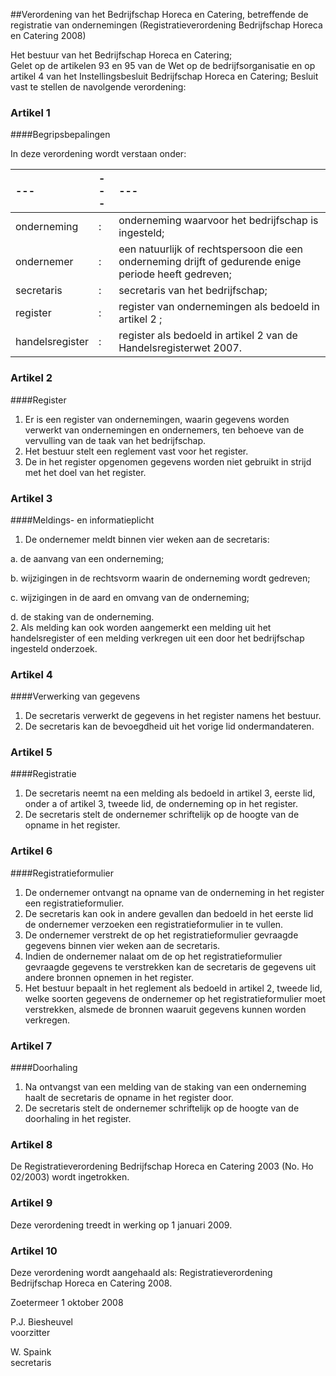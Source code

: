 <meta http-equiv='Content-Type' content='text/html; charset=utf-8' />

##Verordening van het Bedrijfschap Horeca en Catering, betreffende de registratie van ondernemingen (Registratieverordening Bedrijfschap Horeca en Catering 2008)

Het bestuur van het Bedrijfschap Horeca en Catering;  
Gelet op de artikelen 93 en 95 van de Wet op de bedrijfsorganisatie en op artikel 4 van het Instellingsbesluit Bedrijfschap Horeca en Catering;
Besluit vast te stellen de navolgende verordening:    

### Artikel  1  

####Begripsbepalingen

In deze verordening wordt verstaan onder:

| --- | --- | --- |
|:---|:---|:---|
|onderneming |: |onderneming waarvoor het bedrijfschap is ingesteld; |
|ondernemer |: |een natuurlijk of rechtspersoon die een onderneming drijft of gedurende enige periode heeft gedreven; |
|secretaris |: |secretaris van het bedrijfschap; |
|register |: |register van ondernemingen als bedoeld in artikel 2 ; |
|handelsregister |: |register als bedoeld in artikel 2 van de Handelsregisterwet 2007. |

### Artikel  2  

####Register

1.  Er is een register van ondernemingen, waarin gegevens worden verwerkt van ondernemingen en ondernemers, ten behoeve van de vervulling van de taak van het bedrijfschap.   
2.  Het bestuur stelt een reglement vast voor het register.   
3.  De in het register opgenomen gegevens worden niet gebruikt in strijd met het doel van het register.  

### Artikel  3  

####Meldings- en informatieplicht

1. De ondernemer meldt binnen vier weken aan de secretaris:

a. de aanvang van een onderneming;  

b. wijzigingen in de rechtsvorm waarin de onderneming wordt gedreven;  

c. wijzigingen in de aard en omvang van de onderneming;  

d. de staking van de onderneming.   
2. Als melding kan ook worden aangemerkt een melding uit het handelsregister of een melding verkregen uit een door het bedrijfschap ingesteld onderzoek.

### Artikel  4  

####Verwerking van gegevens

1. De secretaris verwerkt de gegevens in het register namens het bestuur.
2. De secretaris kan de bevoegdheid uit het vorige lid ondermandateren.

### Artikel  5  

####Registratie

1. De secretaris neemt na een melding als bedoeld in artikel 3, eerste lid, onder a of artikel 3, tweede lid, de onderneming op in het register.
2. De secretaris stelt de ondernemer schriftelijk op de hoogte van de opname in het register.

### Artikel  6  

####Registratieformulier

1. De ondernemer ontvangt na opname van de onderneming in het register een registratieformulier.
2. De secretaris kan ook in andere gevallen dan bedoeld in het eerste lid de ondernemer verzoeken een registratieformulier in te vullen.
3. De ondernemer verstrekt de op het registratieformulier gevraagde gegevens binnen vier weken aan de secretaris.
4. Indien de ondernemer nalaat om de op het registratieformulier gevraagde gegevens te verstrekken kan de secretaris de gegevens uit andere bronnen opnemen in het register.
5. Het bestuur bepaalt in het reglement als bedoeld in artikel 2, tweede lid, welke soorten gegevens de ondernemer op het registratieformulier moet verstrekken, alsmede de bronnen waaruit gegevens kunnen worden verkregen.

### Artikel  7  

####Doorhaling

1. Na ontvangst van een melding van de staking van een onderneming haalt de secretaris de opname in het register door.
2. De secretaris stelt de ondernemer schriftelijk op de hoogte van de doorhaling in het register.

### Artikel  8  

De Registratieverordening Bedrijfschap Horeca en Catering 2003 (No. Ho 02/2003) wordt ingetrokken.

### Artikel  9  

Deze verordening treedt in werking op 1 januari 2009.

### Artikel  10  

Deze verordening wordt aangehaald als: Registratieverordening Bedrijfschap Horeca en Catering 2008.

Zoetermeer 
1 oktober 2008   

P.J. Biesheuvel  
voorzitter  

W. Spaink  
secretaris    

